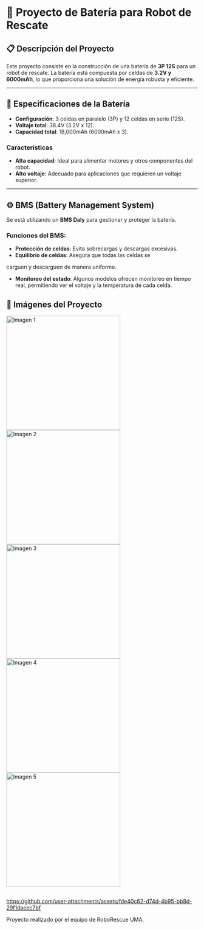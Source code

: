 # 🔋 Proyecto de Batería para Robot de Rescate

## 📋 Descripción del Proyecto

Este proyecto consiste en la construcción de una batería de **3P 12S** para un robot de rescate. La batería está compuesta por celdas de **3.2V y 6000mAh**, lo que proporciona una solución de energía robusta y eficiente.

---

## 🔧 Especificaciones de la Batería

- **Configuración**: 3 celdas en paralelo (3P) y 12 celdas en serie (12S).
- **Voltaje total**: 38.4V (3.2V x 12).
- **Capacidad total**: 18,000mAh (6000mAh x 3).

### Características

- **Alta capacidad**: Ideal para alimentar motores y otros componentes del robot.
- **Alto voltaje**: Adecuado para aplicaciones que requieren un voltaje superior.

---

## ⚙️ BMS (Battery Management System)

Se está utilizando un **BMS Daly** para gestionar y proteger la batería.

### Funciones del BMS:

- **Protección de celdas**: Evita sobrecargas y descargas excesivas.
- **Equilibrio de celdas**: Asegura que todas las celdas se 



carguen y descarguen de manera uniforme.
- **Monitoreo del estado**: Algunos modelos ofrecen monitoreo en tiempo real, permitiendo ver el voltaje y la temperatura de cada celda.
  
## 📸 Imágenes del Proyecto

<img src="https://github.com/user-attachments/assets/c78fb3b8-50c6-4f28-9dfc-d58fdb65438a" alt="Imagen 1" width="300"/>
<img src="https://github.com/user-attachments/assets/da7109ea-4e07-4f2d-83e4-6949ff927984" alt="Imagen 2" width="300"/>
<img src="https://github.com/user-attachments/assets/7c982076-d78b-4977-b3f4-68ce71a6921d" alt="Imagen 3" width="300"/>
<img src="https://github.com/user-attachments/assets/fcf9bb65-2093-464f-bda7-56453d30605d" alt="Imagen 4" width="300"/>
<img src="https://github.com/user-attachments/assets/c771e936-1f38-44f8-9dae-cfa668ff4048" alt="Imagen 5" width="300"/>

## 

https://github.com/user-attachments/assets/fde40c62-d74d-4b95-bb8d-29f1daeec7bf

Proyecto realizado por el equipo de RoboRescue UMA.


